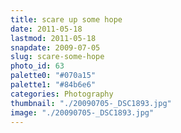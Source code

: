 ```yaml
---
title: scare up some hope
date: 2011-05-18
lastmod: 2011-05-18
snapdate: 2009-07-05
slug: scare-some-hope
photo_id: 63
palette0: "#070a15"
palette1: "#84b6e6"
categories: Photography
thumbnail: "./20090705-_DSC1893.jpg"
image: "./20090705-_DSC1893.jpg"
---
```

